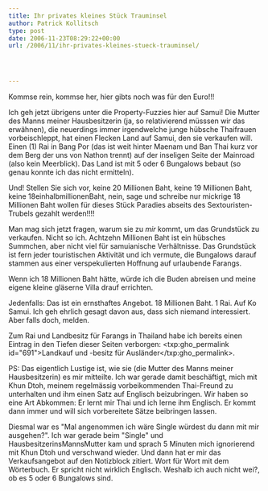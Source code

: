 ```yaml
---
title: Ihr privates kleines Stück Trauminsel
author: Patrick Kollitsch
type: post
date: 2006-11-23T08:29:22+00:00
url: /2006/11/ihr-privates-kleines-stueck-trauminsel/




---
```

Kommse rein, kommse her, hier gibts noch was für den Euro!!!

Ich geh jetzt übrigens unter die Property-Fuzzies hier auf Samui! Die Mutter des Manns meiner Hausbesitzerin (ja, so relativierend müsssen wir das erwähnen), die neuerdings immer irgendwelche junge hübsche Thaifrauen vorbeischleppt, hat einen Flecken Land auf Samui, den sie verkaufen will. Einen (1) Rai in Bang Por (das ist weit hinter Maenam und Ban Thai kurz vor dem Berg der uns von Nathon trennt) auf der inseligen Seite der Mainroad (also kein Meerblick). Das Land ist mit 5 oder 6 Bungalows bebaut (so genau konnte ich das nicht ermitteln). 

Und! Stellen Sie sich vor, keine 20 Millionen Baht, keine 19 Millionen Baht, keine 18einhalbmillionenBaht, nein, sage und schreibe nur mickrige 18 Millionen Baht wollen für dieses Stück Paradies abseits des Sextouristen-Trubels gezahlt werden!!!!

Man mag sich jetzt fragen, warum sie zu _mir_ kommt, um das Grundstück zu verkaufen. Nicht so ich. Achtzehn Millionen Baht ist ein hübsches Summchen, aber nicht viel für samuianische Verhältnisse. Das Grundstück ist fern jeder touristischen Aktivität und ich vermute, die Bungalows darauf stammen aus einer verspekulierten Hoffnung auf urlaubende Farangs. 

Wenn ich 18 Millionen Baht hätte, würde ich die Buden abreisen und meine eigene kleine gläserne Villa drauf errichten. 

Jedenfalls: Das ist ein ernsthaftes Angebot. 18 Millionen Baht. 1 Rai. Auf Ko Samui. Ich geh ehrlich gesagt davon aus, dass sich niemand interessiert. Aber falls doch, melden.

Zum Rai und Landbesitz für Farangs in Thailand habe ich bereits einen Eintrag in den Tiefen dieser Seiten verborgen: <txp:gho_permalink id="691">Landkauf und -besitz für Ausländer</txp:gho_permalink>.

PS: Das eigentlich Lustige ist, wie sie (die Mutter des Manns meiner Hausbesitzerin) es mir mitteilte. Ich war gerade damit beschäftigt, mich mit Khun Dtoh, meinem regelmässig vorbeikommenden Thai-Freund zu unterhalten und ihm einen Satz auf Englisch beizubringen. Wir haben so eine Art Abkommen: Er lernt mir Thai und ich lerne ihm Englisch. Er kommt dann immer und will sich vorbereitete Sätze beibringen lassen. 

Diesmal war es "Mal angenommen ich wäre Single würdest du dann mit mir ausgehen?". Ich war gerade beim "Single" und HausbesitzerinsMannsMutter kam und sprach 5 Minuten mich ignorierend mit Khun Dtoh und verschwand wieder. Und dann hat er mir das Verkaufsangebot auf den Notizblock zitiert. Wort für Wort mit dem Wörterbuch. Er spricht nicht wirklich Englisch. Weshalb ich auch nicht wei?, ob es 5 oder 6 Bungalows sind.